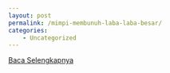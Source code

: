```yaml
---
layout: post
permalink: /mimpi-membunuh-laba-laba-besar/
categories:
    - Uncategorized
---
```


[Baca Selengkapnya](/07)